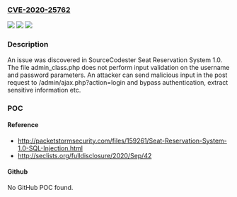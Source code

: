 ### [CVE-2020-25762](https://cve.mitre.org/cgi-bin/cvename.cgi?name=CVE-2020-25762)
![](https://img.shields.io/static/v1?label=Product&message=n%2Fa&color=blue)
![](https://img.shields.io/static/v1?label=Version&message=n%2Fa&color=blue)
![](https://img.shields.io/static/v1?label=Vulnerability&message=n%2Fa&color=brighgreen)

### Description

An issue was discovered in SourceCodester Seat Reservation System 1.0. The file admin_class.php does not perform input validation on the username and password parameters. An attacker can send malicious input in the post request to /admin/ajax.php?action=login and bypass authentication, extract sensitive information etc.

### POC

#### Reference
- http://packetstormsecurity.com/files/159261/Seat-Reservation-System-1.0-SQL-Injection.html
- http://seclists.org/fulldisclosure/2020/Sep/42

#### Github
No GitHub POC found.

